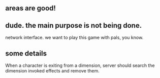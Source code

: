 
## areas are good!


## dude. the main purpose is not being done.

network interface. we want to play this game with pals, you know.


## some details

When a character is exiting from a dimension, server should search the dimension invoked effects and remove them.

